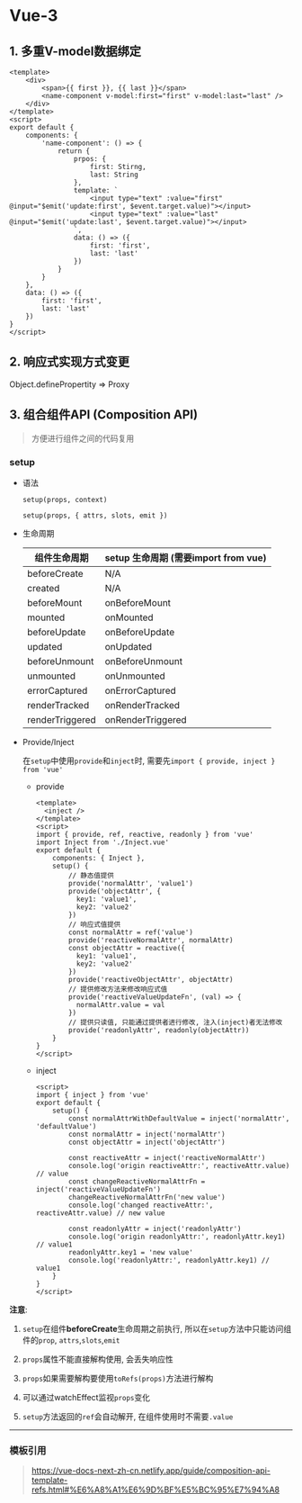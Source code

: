 # Vue-3

## 1. 多重V-model数据绑定

```vue
<template>
    <div>
        <span>{{ first }}, {{ last }}</span>
        <name-component v-model:first="first" v-model:last="last" />
    </div>
</template>
<script>
export default {
    components: {
        'name-component': () => {
            return {
                prpos: {
                    first: Stirng,
                    last: String
                },
                template: `
					<input type="text" :value="first" @input="$emit('update:first', $event.target.value)"></input>
					<input type="text" :value="last" @input="$emit('update:last', $event.target.value)"></input>
				`,
                data: () => ({
                    first: 'first',
                    last: 'last'
                })
            }
        }
    },
    data: () => ({
        first: 'first',
        last: 'last'
    })
}
</script>
```



## 2. 响应式实现方式变更

Object.definePropertity => Proxy



## 3. 组合组件API (Composition API)

> 方便进行组件之间的代码复用

### setup

+ 语法

  `setup(props, context)`

  `setup(props, { attrs, slots, emit })`

+ 生命周期

  | 组件生命周期    | setup 生命周期 (需要import from vue) |
  | --------------- | ------------------------------------ |
  | beforeCreate    | N/A                                  |
  | created         | N/A                                  |
  | beforeMount     | onBeforeMount                        |
  | mounted         | onMounted                            |
  | beforeUpdate    | onBeforeUpdate                       |
  | updated         | onUpdated                            |
  | beforeUnmount   | onBeforeUnmount                      |
  | unmounted       | onUnmounted                          |
  | errorCaptured   | onErrorCaptured                      |
  | renderTracked   | onRenderTracked                      |
  | renderTriggered | onRenderTriggered                    |

+ Provide/Inject

  在`setup`中使用`provide`和`inject`时, 需要先`import { provide, inject } from 'vue'` 

  + provide

    ```vue
    <template>
      <inject />
    </template>
    <script>
    import { provide, ref, reactive, readonly } from 'vue'
    import Inject from './Inject.vue'
    export default {
        components: { Inject },
        setup() {
            // 静态值提供
            provide('normalAttr', 'value1')
            provide('objectAttr', {
              key1: 'value1',
              key2: 'value2'
            })
            // 响应式值提供
            const normalAttr = ref('value')
            provide('reactiveNormalAttr', normalAttr)
            const objectAttr = reactive({
              key1: 'value1',
              key2: 'value2'
            })
            provide('reactiveObjectAttr', objectAttr)
            // 提供修改方法来修改响应式值
            provide('reactiveValueUpdateFn', (val) => {
              normalAttr.value = val
            })
            // 提供只读值, 只能通过提供者进行修改, 注入(inject)者无法修改
            provide('readonlyAttr', readonly(objectAttr))
        }
    }
    </script>
    ```

  + inject

    ```vue
    <script>
    import { inject } from 'vue'
    export default {
        setup() {
            const normalAttrWithDefaultValue = inject('normalAttr', 'defaultValue')
            const normalAttr = inject('normalAttr')
            const objectAttr = inject('objectAttr')
            
            const reactiveAttr = inject('reactiveNormalAttr')
            console.log('origin reactiveAttr:', reactiveAttr.value) // value
            const changeReactiveNormalAttrFn = inject('reactiveValueUpdateFn')
            changeReactiveNormalAttrFn('new value')
            console.log('changed reactiveAttr:', reactiveAttr.value) // new value
            
            const readonlyAttr = inject('readonlyAttr')
            console.log('origin readonlyAttr:', readonlyAttr.key1) // value1
            readonlyAttr.key1 = 'new value'
            console.log('readonlyAttr:', readonlyAttr.key1) // value1
        }
    }
    </script>
    ```

    

**注意**: 

1. `setup`在组件**beforeCreate**生命周期之前执行, 所以在`setup`方法中只能访问组件的`prop`, `attrs`,`slots`,`emit`

2. `props`属性不能直接解构使用, 会丢失响应性
3. `props`如果需要解构要使用`toRefs(props)`方法进行解构
4. 可以通过watchEffect监视`props`变化
5. `setup`方法返回的`ref`会自动解开, 在组件使用时不需要`.value`



---



### 模板引用

> https://vue-docs-next-zh-cn.netlify.app/guide/composition-api-template-refs.html#%E6%A8%A1%E6%9D%BF%E5%BC%95%E7%94%A8